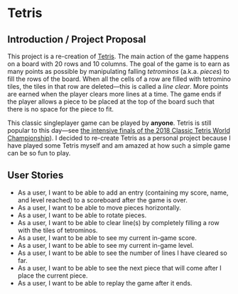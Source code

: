 # Tetris

## Introduction / Project Proposal

This project is a re-creation of [Tetris](https://en.wikipedia.org/wiki/Tetris). The main action of the game
happens on a board with 20 rows and 10 columns. The goal of the game is to earn as many points as possible by 
manipulating falling *tetrominos* (a.k.a. *pieces*) to fill the rows of the board. When all the cells of a row are 
filled with tetromino tiles, the tiles in that row are deleted—this is called a *line clear*. More points are earned 
when the player clears more lines at a time. The game ends if the player allows a piece to be placed at the top 
of the board such that there is no space for the piece to fit.

This classic singleplayer game can be played by **anyone**. Tetris is still popular to this day—see [the intensive
finals of the 2018 Classic Tetris World Championship](https://www.youtube.com/watch?v=L_UPHsGR6fM)). I decided to
re-create Tetris as a personal project because I have played some Tetris myself and am amazed at how such a simple 
game can be so fun to play.

## User Stories

- As a user, I want to be able to add an entry (containing my score, name, and level reached) to a scoreboard after
the game is over.
- As a user, I want to be able to move pieces horizontally.
- As a user, I want to be able to rotate pieces.
- As a user, I want to be able to clear line(s) by completely filling a row with the tiles of tetrominos.
- As a user, I want to be able to see my current in-game score.
- As a user, I want to be able to see my current in-game level.
- As a user, I want to be able to see the number of lines I have cleared so far.
- As a user, I want to be able to see the next piece that will come after I place the current piece.
- As a user, I want to be able to replay the game after it ends.